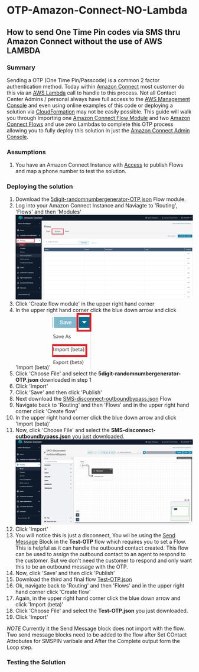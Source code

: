 # OTP-Amazon-Connect-NO-Lambda
## How to send One Time Pin codes via SMS thru Amazon Connect without the use of AWS LAMBDA

### Summary
Sending a OTP (One Time Pin/Passcode) is a common 2 factor authentication method. Today within [Amazon Connect](https://aws.amazon.com/pm/connect/?gclid=CjwKCAjw-JG5BhBZEiwAt7JR61kHe_2bfC6TdZEZzdCgeykPLpGS8Pp4LshR5-8suR99TbcUUkYN0BoCZFwQAvD_BwE&trk=b2cc5159-9de2-4d31-97d8-b307ff66e724&sc_channel=ps&ef_id=CjwKCAjw-JG5BhBZEiwAt7JR61kHe_2bfC6TdZEZzdCgeykPLpGS8Pp4LshR5-8suR99TbcUUkYN0BoCZFwQAvD_BwE:G:s&s_kwcid=AL!4422!3!526836209702!e!!g!!amazon%20connect!13456873363!122860487989) most customer do this via an [AWS Lambda](https://aws.amazon.com/pm/lambda/?gclid=CjwKCAjw-JG5BhBZEiwAt7JR66KnCeUZlrSF6Ca_xBqgv1-w-IRWCYcTEn_v5j1zNTwcL81SQJV1nhoCcEkQAvD_BwE&trk=73f686c8-9606-40ad-852f-7b2bcafa68fe&sc_channel=ps&ef_id=CjwKCAjw-JG5BhBZEiwAt7JR66KnCeUZlrSF6Ca_xBqgv1-w-IRWCYcTEn_v5j1zNTwcL81SQJV1nhoCcEkQAvD_BwE:G:s&s_kwcid=AL!4422!3!651212652666!e!!g!!lambda!909122559!45462427876) call to handle to this process.
Not all Contact Center Admins / personal always have full access to the [AWS Management Console](https://aws.amazon.com/free/?gclid=CjwKCAjw-JG5BhBZEiwAt7JR659so8ZAPSlZZSmI2YgZQYL8gGbXYxqPKLMzM9xbe3d2Eu5tU2NZXxoCCmEQAvD_BwE&trk=78b916d7-7c94-4cab-98d9-0ce5e648dd5f&sc_channel=ps&ef_id=CjwKCAjw-JG5BhBZEiwAt7JR659so8ZAPSlZZSmI2YgZQYL8gGbXYxqPKLMzM9xbe3d2Eu5tU2NZXxoCCmEQAvD_BwE:G:s&s_kwcid=AL!4422!3!432339156168!e!!g!!aws%20console!9572385111!102212379247) and even using online examples of this code or deploying a solution via [CloudFormation](https://docs.aws.amazon.com/AWSCloudFormation/latest/UserGuide/Welcome.html) may not be easily possible.
This guide will walk you through Importing one [Amazon Connect Flow Module](https://docs.aws.amazon.com/connect/latest/adminguide/contact-flow-modules.html) and two [Amazon Connect Flows](https://docs.aws.amazon.com/connect/latest/adminguide/connect-contact-flows.html) and use zero Lambdas to complete this OTP process allowing you to fully deploy this solution in just the [Amazon Connect Admin Console](https://docs.aws.amazon.com/connect/latest/adminguide/what-is-amazon-connect.html).

### Assumptions
1. You have an Amazon Connect Instance with [Access](https://docs.aws.amazon.com/connect/latest/adminguide/connect-security-profiles.html) to publish Flows and map a phone number to test the solution.

### Deploying the solution
1. Download the [5digit-randomnumbergenerator-OTP.json](https://github.com/rhedlund87/OTP-Amazon-Connect-NO-Lambda/blob/main/5digit-randomnumbergenerator-OTP.json) Flow module.
2. Log into your Amazon Connect Instance and Naviagte to 'Routing', 'Flows' and then 'Modules' ![Flow-Module](img/flow-modules.png)
3. Click 'Create flow module' in the upper right hand corner
4. In the upper right hand corner click the blue down arrow and click 'Import (beta)' ![Import](img/import.PNG)
5. Click 'Choose File' and select the **5digit-randomnumbergenerator-OTP.json** downloaded in step 1
6. Click 'Import'
7. Click 'Save' and then click 'Publish'
8. Next download the [SMS-disconnect-outboundbypass.json](https://github.com/rhedlund87/OTP-Amazon-Connect-NO-Lambda/blob/main/SMS-disconnect-outboundbypass.json) Flow
9. Navigate back to 'Routing' and then 'Flows' and in the upper right hand corner click 'Create flow'
10. In the upper right hand corner click the blue down arrow and click 'Import (beta)'
11. Now, click 'Choose File' and select the **SMS-disconnect-outboundbypass.json** you just downloaded. ![disconnect](img/disconnect.PNG)
12. Click 'Import'
13. You will notice this is just a disconnect, You wil be using the [Send Message](https://docs.aws.amazon.com/connect/latest/adminguide/send-message.html) Block in the **Test-OTP** flow which requires you to set a Flow. This is helpful as it can handle the outbound contact created. This flow can be used to assign the outbound contact to an agent to respond to the customer. But we don't need the customer to respond and only want this to be an outbound message with the OTP.
14. Now, click 'Save' and then click 'Publish'
15. Download the third and final flow [Test-OTP.json](https://github.com/rhedlund87/OTP-Amazon-Connect-NO-Lambda/blob/main/Test-OTP.json)
16. Ok, navigate back to 'Routing' and then 'Flows' and in the upper right hand corner click 'Create flow'
17. Again, in the upper right hand corner click the blue down arrow and click 'Import (beta)'
18. Click 'Choose File' and select the **Test-OTP.json** you just downloaded.
19. Click 'Import'



*NOTE* Currently it the Send Message block does not import with the flow. Two send message blocks need to be added to the flow after Set COntact Attrobutes for SMSPIN varibale and After the Complete output form the Loop step.  

### Testing the Solution
